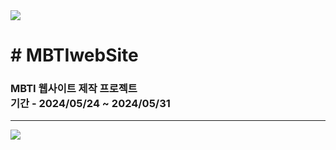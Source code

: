 <img src="https://capsule-render.vercel.app/api?type=waving&color=BDBDC8&height=150&section=header" />
<h1># MBTIwebSite</h1>

<h3>MBTI 웹사이트 제작 프로젝트</br>
기간 - 2024/05/24 ~ 2024/05/31</h3>

<hr>


<img src="https://capsule-render.vercel.app/api?type=waving&color=BDBDC8&height=150&section=footer" />

